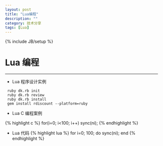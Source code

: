 ```yaml
---
layout: post
title: "Lua编程"
description: ""
category: 技术分享
tags: [Lua]
---
```

{% include JB/setup %}
# Lua 编程
---

* Lua 程序设计实例

<!--break-->

```
 ruby dk.rb init
 ruby dk.rb review 
 ruby dk.rb install
 gem install rdiscount --platform=ruby
```

* Lua C 编程案例

{% highlight c %}
	for(i=0; i<100; i++)
		sync(ni);
{% endhighlight %}

* Lua 代码 
{% highlight lua %}
	for i=0; 100; do
		sync(ni);
	end
{% endhighlight %}
 


